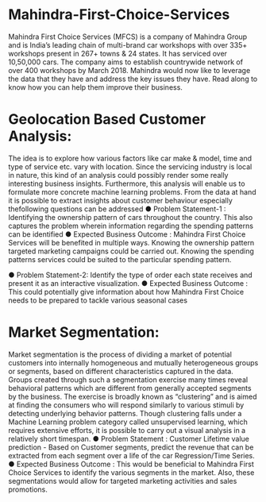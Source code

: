 # Mahindra-First-Choice-Services
Mahindra First Choice Services (MFCS) is a company of Mahindra Group and is India’s leading chain of multi-brand car workshops with over 335+ workshops present in 267+ towns &amp; 24 states. It has serviced over 10,50,000 cars. The company aims to establish countrywide network of over 400 workshops by March 2018. Mahindra would now like to leverage the data that they have and address the key issues they have. Read along to know how you can help them improve their business.

# Geolocation Based Customer Analysis:
The idea is to explore how various factors like car make & model, time and type of service etc. vary with location. Since the servicing industry is local in nature, this kind of an analysis could possibly render some really interesting business insights. Furthermore, this analysis will enable us to formulate more concrete machine learning problems.
From the data at hand it is possible to extract insights about customer behaviour especially thefollowing questions can be addressed
● Problem Statement-1 : Identifying the ownership pattern of cars throughout the country. This also captures the problem wherein information regarding the spending patterns can be identified
● Expected Business Outcome : Mahindra First Choice Services will be benefited in multiple ways. Knowing the ownership pattern targeted marketing campaigns could be carried out. Knowing the spending patterns services could be suited to the particular spending pattern.

● Problem Statement-2: Identify the type of order each state receives and present it as an interactive visualization.
● Expected Business Outcome : This could potentially give information about how Mahindra First Choice needs to be prepared to tackle various seasonal cases

# Market Segmentation:
Market segmentation is the process of dividing a market of potential customers into internally homogeneous and mutually heterogeneous groups or segments, based on different
characteristics captured in the data. Groups created through such a segmentation exercise many times reveal behavioral patterns which are different from generally accepted segments by the business. The exercise is broadly known as “clustering” and is aimed at finding the consumers who will respond similarly to various stimuli by detecting underlying behavior patterns. Though clustering falls under a Machine Learning problem category called unsupervised learning, which requires extensive efforts, it is possible to carry out a visual analysis in a relatively short timespan.
● Problem Statement : Customer Lifetime value prediction - Based on Customer segments, predict the revenue that can be extracted from each segment over a life of the car  Regression/Time Series.
● Expected Business Outcome : This would be beneficial to Mahindra First Choice Services to identify the various segments in the market. Also, these segmentations would allow for targeted marketing activities and sales promotions.
